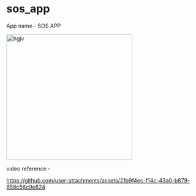 # sos_app

App name - SOS APP

<img width="328" alt="hgjv" src="https://github.com/user-attachments/assets/864f28f6-3eb2-45b0-a3cc-b7143c667f31">

video reference - 

https://github.com/user-attachments/assets/21b9f4ec-f14c-43a0-b879-658c56c9e824

